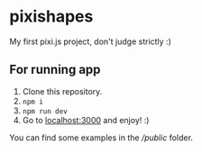 # pixishapes
My first pixi.js project, don't judge strictly :)

## For running app
1. Clone this repository.
2. `npm i`
3. `npm run dev`
4. Go to [localhost:3000](https://localhost:3000) and enjoy! :)

You can find some examples in the */public* folder.
